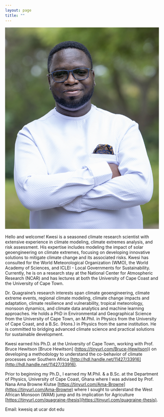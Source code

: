 ```yaml
---
layout: page
title: ""
---
```


![](/Kwesi_Quagraine2.png)

Hello and welcome! Kwesi is a seasoned climate research scientist with extensive experience in climate modeling, climate extremes analysis, and risk assessment. His expertise includes modeling the impact of solar geoengineering on climate extremes, focusing on developing innovative solutions to mitigate climate change and its associated risks. Kwesi has consulted for the World Meteorological Organization (WMO), the World Academy of Sciences, and ICLEI - Local Governments for Sustainability. Currently, he is on a research stay at the National Center for Atmospheric Research (NCAR) and has lectures at both the University of Cape Coast and the University of Cape Town.
 
Dr. Quagraine’s research interests span climate geoengineering, climate extreme events, regional climate modeling, climate change impacts and adaptation, climate resilience and vulnerability, tropical meteorology, monsoon dynamics, and climate data analytics and machine learning approaches. He holds a PhD in Environmental and Geographical Science from the University of Cape Town, an M.Phil. in Physics from the University of Cape Coast, and a B.Sc. (Hons.) in Physics from the same institution. He is committed to bridging advanced climate science and practical solutions for sustainable development.

Kwesi earned his Ph.D. at the University of Cape Town, working with Prof. Bruce Hewitson [Bruce Hewitson] (https://tinyurl.com/Bruce-Hewitson)) on developing a methodology to understand the co-behavior of climate processes over Southern Africa [http://hdl.handle.net/11427/33916](http://hdl.handle.net/11427/33916).

Prior to beginning my Ph.D., I earned my M.Phil. & a B.Sc. at the Department of Physics, University of Cape Coast, Ghana where I was advised by Prof. Nana Ama Browne Klutse [https://tinyurl.com/Ama-Browne](https://tinyurl.com/Ama-Browne) where I sought to understand the West African Monsoon (WAM) jump and its implication for Agriculture [https://tinyurl.com/quagraine-thesis](https://tinyurl.com/quagraine-thesis). 


Email: kwesiq at ucar dot edu

